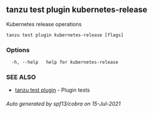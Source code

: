 ## tanzu test plugin kubernetes-release

Kubernetes release operations

```
tanzu test plugin kubernetes-release [flags]
```

### Options

```
  -h, --help   help for kubernetes-release
```

### SEE ALSO

* [tanzu test plugin](tanzu_test_plugin.md)     - Plugin tests

###### Auto generated by spf13/cobra on 15-Jul-2021
